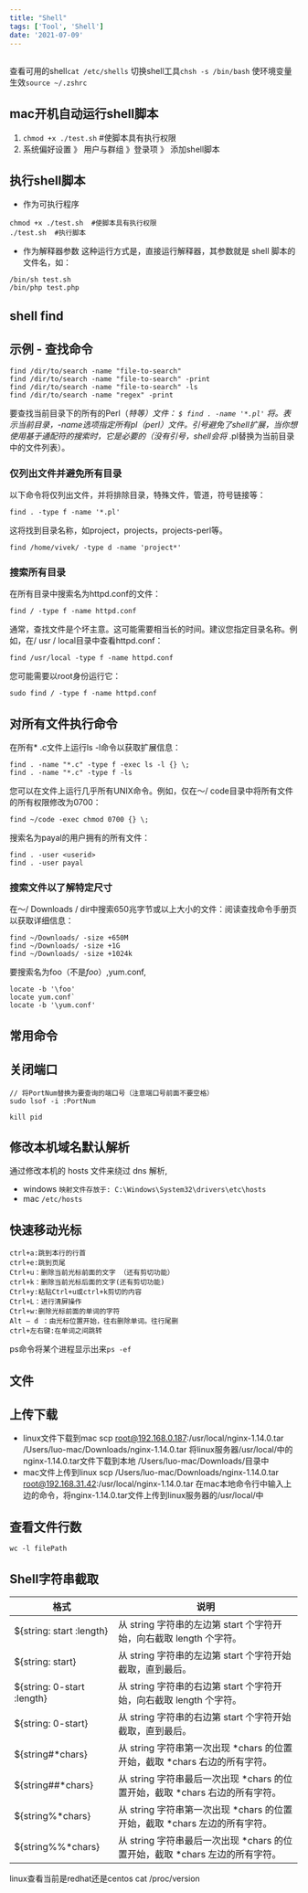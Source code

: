 ```yaml
---
title: "Shell"
tags: ['Tool', 'Shell']
date: '2021-07-09'
---
```


##

查看可用的shell`cat /etc/shells`
切换shell工具`chsh -s /bin/bash`
使环境变量生效`source ~/.zshrc`

## mac开机自动运行shell脚本

1. `chmod +x ./test.sh` #使脚本具有执行权限
2. 系统偏好设置 》 用户与群组 》登录项 》 添加shell脚本

## 执行shell脚本

+ 作为可执行程序

```
chmod +x ./test.sh  #使脚本具有执行权限
./test.sh  #执行脚本
```

+ 作为解释器参数
这种运行方式是，直接运行解释器，其参数就是 shell 脚本的文件名，如：

```
/bin/sh test.sh
/bin/php test.php
```

## shell find

## 示例 - 查找命令

```
find /dir/to/search -name "file-to-search"
find /dir/to/search -name "file-to-search" -print
find /dir/to/search -name "file-to-search" -ls
find /dir/to/search -name "regex" -print
```

要查找当前目录下的所有的Perl（*特等）文件：
`$ find . -name '*.pl'`
将。表示当前目录，-name选项指定所有pl（perl）文件。引号避免了shell扩展，当你想使用基于通配符的搜索时，它是必要的（没有引号，shell会将* .pl替换为当前目录中的文件列表）。

### 仅列出文件并避免所有目录

以下命令将仅列出文件，并将排除目录，特殊文件，管道，符号链接等：

```
find . -type f -name '*.pl'
```

这将找到目录名称，如project，projects，projects-perl等。

```
find /home/vivek/ -type d -name 'project*'
```

### 搜索所有目录

在所有目录中搜索名为httpd.conf的文件：

```
find / -type f -name httpd.conf
```

通常，查找文件是个坏主意。这可能需要相当长的时间。建议您指定目录名称。例如，在/ usr / local目录中查看httpd.conf：

```
find /usr/local -type f -name httpd.conf
```

您可能需要以root身份运行它：

```
sudo find / -type f -name httpd.conf
```

## 对所有文件执行命令

在所有* .c文件上运行ls -l命令以获取扩展信息：

```
find . -name "*.c" -type f -exec ls -l {} \;
find . -name "*.c" -type f -ls
```

您可以在文件上运行几乎所有UNIX命令。例如，仅在〜/ code目录中将所有文件的所有权限修改为0700：

```
find ~/code -exec chmod 0700 {} \;
```

搜索名为payal的用户拥有的所有文件：

```
find . -user <userid>
find . -user payal
```

### 搜索文件以了解特定尺寸

在〜/ Downloads / dir中搜索650兆字节或以上大小的文件：阅读查找命令手册页以获取详细信息：

```
find ~/Downloads/ -size +650M
find ~/Downloads/ -size +1G
find ~/Downloads/ -size +1024k
```

要搜索名为foo（不是*foo*）,yum.conf,

```
locate -b '\foo'
locate yum.conf`
locate -b '\yum.conf'
```

## 常用命令

## 关闭端口

```
// 将PortNum替换为要查询的端口号（注意端口号前面不要空格）
sudo lsof -i :PortNum

kill pid
```

## 修改本机域名默认解析

通过修改本机的 hosts 文件来绕过 dns 解析,

+ windows `映射文件存放于: C:\Windows\System32\drivers\etc\hosts`
+ mac `/etc/hosts`

## 快速移动光标

```
ctrl+a:跳到本行的行首
ctrl+e:跳到页尾
Ctrl+u：删除当前光标前面的文字 （还有剪切功能）
ctrl+k：删除当前光标后面的文字(还有剪切功能)
Ctrl+y:粘贴Ctrl+u或ctrl+k剪切的内容
Ctrl+L：进行清屏操作
Ctrl+w:删除光标前面的单词的字符
Alt – d ：由光标位置开始，往右删除单词。往行尾删
ctrl+左右键:在单词之间跳转
```

ps命令将某个进程显示出来`ps -ef`

## 文件

## 上传下载

+ linux文件下载到mac
scp  root@192.168.0.187:/usr/local/nginx-1.14.0.tar  /Users/luo-mac/Downloads/nginx-1.14.0.tar
将linux服务器/usr/local/中的nginx-1.14.0.tar文件下载到本地 /Users/luo-mac/Downloads/目录中
+ mac文件上传到linux
scp /Users/luo-mac/Downloads/nginx-1.14.0.tar root@192.168.31.42:/usr/local/nginx-1.14.0.tar
在mac本地命令行中输入上边的命令，将nginx-1.14.0.tar文件上传到linux服务器的/usr/local/中

## 查看文件行数

```
wc -l filePath
```

## Shell字符串截取

| 格式                       | 说明                                                         |
| -------------------------- | ------------------------------------------------------------ |
| ${string: start :length}   | 从 string 字符串的左边第 start 个字符开始，向右截取 length 个字符。 |
| ${string: start}           | 从 string 字符串的左边第 start 个字符开始截取，直到最后。    |
| ${string: 0-start :length} | 从 string 字符串的右边第 start 个字符开始，向右截取 length 个字符。 |
| ${string: 0-start}         | 从 string 字符串的右边第 start 个字符开始截取，直到最后。    |
| ${string#*chars}           | 从 string 字符串第一次出现 *chars 的位置开始，截取 *chars 右边的所有字符。 |
| ${string##*chars}          | 从 string 字符串最后一次出现 *chars 的位置开始，截取 *chars 右边的所有字符。 |
| ${string%*chars}           | 从 string 字符串第一次出现 *chars 的位置开始，截取 *chars 左边的所有字符。 |
| ${string%%*chars}          | 从 string 字符串最后一次出现 *chars 的位置开始，截取 *chars 左边的所有字符。 |

linux查看当前是redhat还是centos
cat /proc/version
